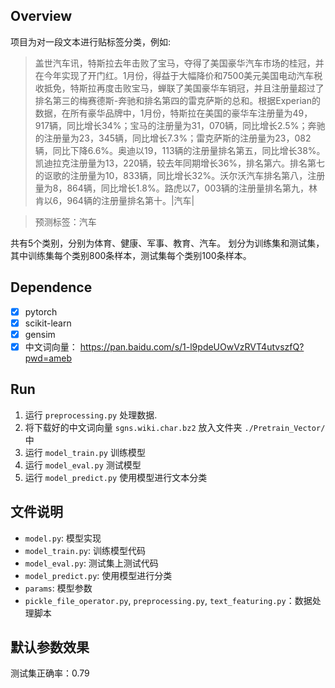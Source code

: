 ## Overview

项目为对一段文本进行贴标签分类，例如:

> 盖世汽车讯，特斯拉去年击败了宝马，夺得了美国豪华汽车市场的桂冠，并在今年实现了开门红。1月份，得益于大幅降价和7500美元美国电动汽车税收抵免，特斯拉再度击败宝马，蝉联了美国豪华车销冠，并且注册量超过了排名第三的梅赛德斯-奔驰和排名第四的雷克萨斯的总和。根据Experian的数据，在所有豪华品牌中，1月份，特斯拉在美国的豪华车注册量为49，917辆，同比增长34%；宝马的注册量为31，070辆，同比增长2.5%；奔驰的注册量为23，345辆，同比增长7.3%；雷克萨斯的注册量为23，082辆，同比下降6.6%。奥迪以19，113辆的注册量排名第五，同比增长38%。凯迪拉克注册量为13，220辆，较去年同期增长36%，排名第六。排名第七的讴歌的注册量为10，833辆，同比增长32%。沃尔沃汽车排名第八，注册量为8，864辆，同比增长1.8%。路虎以7，003辆的注册量排名第九，林肯以6，964辆的注册量排名第十。|汽车|

> 预测标签：汽车

共有5个类别，分别为体育、健康、军事、教育、汽车。
划分为训练集和测试集，其中训练集每个类别800条样本，测试集每个类别100条样本。

## Dependence

- [x] pytorch
- [x] scikit-learn
- [x] gensim
- [x] 中文词向量： https://pan.baidu.com/s/1-l9pdeUOwVzRVT4utvszfQ?pwd=ameb

## Run

1. 运行 `preprocessing.py` 处理数据.
2. 将下载好的中文词向量 `sgns.wiki.char.bz2` 放入文件夹 `./Pretrain_Vector/` 中
3. 运行 `model_train.py` 训练模型
4. 运行 `model_eval.py` 测试模型
5. 运行 `model_predict.py` 使用模型进行文本分类

## 文件说明

- `model.py`: 模型实现
- `model_train.py`: 训练模型代码
- `model_eval.py`: 测试集上测试代码
- `model_predict.py`: 使用模型进行分类
- `params`: 模型参数
- `pickle_file_operator.py`, `preprocessing.py`, `text_featuring.py`：数据处理脚本

## 默认参数效果

测试集正确率：0.79
